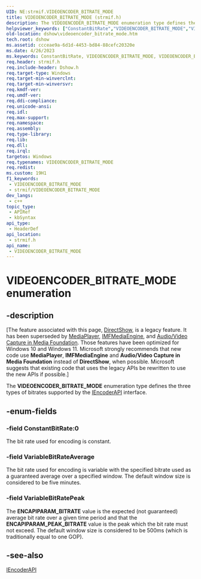 ```yaml
---
UID: NE:strmif.VIDEOENCODER_BITRATE_MODE
title: VIDEOENCODER_BITRATE_MODE (strmif.h)
description: The VIDEOENCODER_BITRATE_MODE enumeration type defines the three types of bitrates supported by the IEncoderAPI interface.
helpviewer_keywords: ["ConstantBitRate","VIDEOENCODER_BITRATE_MODE","VIDEOENCODER_BITRATE_MODE","VIDEOENCODER_BITRATE_MODE enumeration [DirectShow]","VIDEOENCODER_BITRATE_MODEEnumeration","VariableBitRateAverage","VariableBitRatePeak","dshow.videoencoder_bitrate_mode","strmif/ConstantBitRate","strmif/VIDEOENCODER_BITRATE_MODE","strmif/VariableBitRateAverage","strmif/VariableBitRatePeak"]
old-location: dshow\videoencoder_bitrate_mode.htm
tech.root: dshow
ms.assetid: ccceae9a-6d1d-4453-bd84-88cefc20320e
ms.date: 4/26/2023
ms.keywords: ConstantBitRate, VIDEOENCODER_BITRATE_MODE, VIDEOENCODER_BITRATE_MODE , VIDEOENCODER_BITRATE_MODE enumeration [DirectShow], VIDEOENCODER_BITRATE_MODEEnumeration, VariableBitRateAverage, VariableBitRatePeak, dshow.videoencoder_bitrate_mode, strmif/ConstantBitRate, strmif/VIDEOENCODER_BITRATE_MODE, strmif/VariableBitRateAverage, strmif/VariableBitRatePeak
req.header: strmif.h
req.include-header: Dshow.h
req.target-type: Windows
req.target-min-winverclnt: 
req.target-min-winversvr: 
req.kmdf-ver: 
req.umdf-ver: 
req.ddi-compliance: 
req.unicode-ansi: 
req.idl: 
req.max-support: 
req.namespace: 
req.assembly: 
req.type-library: 
req.lib: 
req.dll: 
req.irql: 
targetos: Windows
req.typenames: VIDEOENCODER_BITRATE_MODE
req.redist: 
ms.custom: 19H1
f1_keywords:
 - VIDEOENCODER_BITRATE_MODE
 - strmif/VIDEOENCODER_BITRATE_MODE
dev_langs:
 - c++
topic_type:
 - APIRef
 - kbSyntax
api_type:
 - HeaderDef
api_location:
 - strmif.h
api_name:
 - VIDEOENCODER_BITRATE_MODE
---
```


# VIDEOENCODER_BITRATE_MODE enumeration


## -description

\[The feature associated with this page, [DirectShow](/windows/win32/directshow/directshow), is a legacy feature. It has been superseded by [MediaPlayer](/uwp/api/Windows.Media.Playback.MediaPlayer), [IMFMediaEngine](/windows/win32/api/mfmediaengine/nn-mfmediaengine-imfmediaengine), and [Audio/Video Capture in Media Foundation](windows/win32/medfound/audio-video-capture-in-media-foundation). Those features have been optimized for Windows 10 and Windows 11. Microsoft strongly recommends that new code use **MediaPlayer**, **IMFMediaEngine** and **Audio/Video Capture in Media Foundation** instead of **DirectShow**, when possible. Microsoft suggests that existing code that uses the legacy APIs be rewritten to use the new APIs if possible.\]

The <b>VIDEOENCODER_BITRATE_MODE</b> enumeration type defines the three types of bitrates supported by the <a href="/windows/desktop/api/strmif/nn-strmif-iencoderapi">IEncoderAPI</a> interface.

## -enum-fields

### -field ConstantBitRate:0

The bit rate used for encoding is constant.

### -field VariableBitRateAverage

The bit rate used for encoding is variable with the specified bitrate used as a guaranteed average over a specified window. The default window size is considered to be five minutes.

### -field VariableBitRatePeak

The <b>ENCAPIPARAM_BITRATE</b> value is the expected (not guaranteed) average bit rate over a given time period and that the <b>ENCAPIPARAM_PEAK_BITRATE</b> value is the peak which the bit rate must not exceed. The default window size is considered to be 500ms (which is traditionally equal to one GOP).

## -see-also

<a href="/windows/desktop/api/strmif/nn-strmif-iencoderapi">IEncoderAPI</a>
